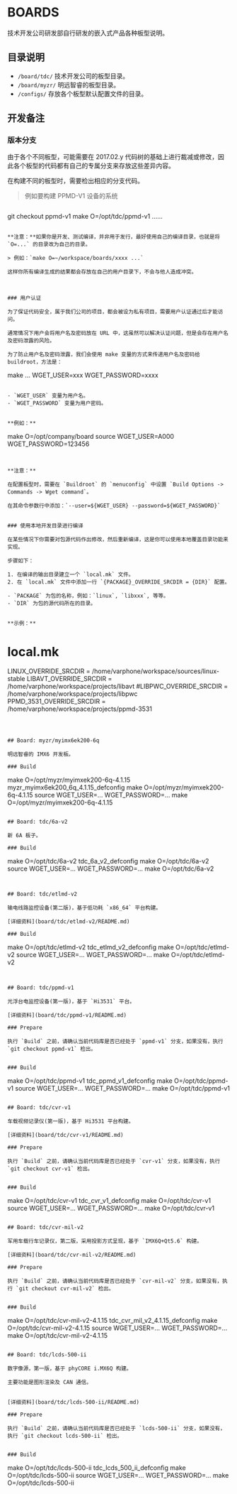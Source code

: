 # BOARDS

技术开发公司研发部自行研发的嵌入式产品各种板型说明。


## 目录说明

- `/board/tdc/` 技术开发公司的板型目录。
- `/board/myzr/` 明远智睿的板型目录。
- `/configs/` 存放各个板型默认配置文件的目录。


## 开发备注

### 版本分支

由于各个不同板型，可能需要在 2017.02.y 代码树的基础上进行裁减或修改，因此各个板型的代码都有自己的专属分支来存放这些差异内容。

在构建不同的板型时，需要检出相应的分支代码。

> 例如要构建 PPMD-V1 设备的系统

> ```
git checkout ppmd-v1
make O=/opt/tdc/ppmd-v1 ......
```

**注意：**如果你是开发、测试编译，并非用于发行，最好使用自己的编译目录，也就是将 `O=...` 的目录改为自己的目录。

> 例如：`make O=~/workspace/boards/xxxx ...`

这样你所有编译生成的结果都会存放在自己的用户目录下，不会与他人造成冲突。



### 用户认证

为了保证代码安全，属于我们公司的项目，都会被设为私有项目，需要用户认证通过后才能访问。

通常情况下用户会将用户名及密码放在 URL 中，这虽然可以解决认证问题，但是会存在用户名及密码泄露的风险。

为了防止用户名及密码泄露，我们会使用 make 变量的方式来传递用户名及密码给 buildroot，方法是：

```
make ... WGET_USER=xxx WGET_PASSWORD=xxxx
```

- `WGET_USER` 变量为用户名。
- `WGET_PASSWORD` 变量为用户密码。


**例如：**

```
make O=/opt/company/board source WGET_USER=A000 WGET_PASSWORD=123456
```


**注意：**

在配置板型时，需要在 `Buildroot` 的 `menuconfig` 中设置 `Build Options -> Commands -> Wget command`。

在其命令参数行中添加：`--user=${WGET_USER} --password=${WGET_PASSWORD}`


### 使用本地开发目录进行编译

在某些情况下你需要对包源代码作出修改，然后重新编译，这是你可以使用本地覆盖目录功能来实现。

步骤如下：

1. 在编译的输出目录建立一个 `local.mk` 文件。
2. 在 `local.mk` 文件中添加一行 `{PACKAGE}_OVERRIDE_SRCDIR = {DIR}` 配置。

- `PACKAGE` 为包的名称，例如：`linux`, `libxxx`, 等等。
- `DIR` 为包的源代码所在的目录。


**示例：**

```
# local.mk

LINUX_OVERRIDE_SRCDIR = /home/varphone/workspace/sources/linux-stable
LIBAVT_OVERRIDE_SRCDIR = /home/varphone/workspace/projects/libavt
#LIBPWC_OVERRIDE_SRCDIR = /home/varphone/workspace/projects/libpwc
PPMD_3531_OVERRIDE_SRCDIR = /home/varphone/workspace/projects/ppmd-3531

```



## Board: myzr/myimx6ek200-6q

明远智睿的 IMX6 开发板。

### Build

```
make O=/opt/myzr/myimxek200-6q-4.1.15 myzr_myimx6ek200_6q_4.1.15_defconfig
make O=/opt/myzr/myimxek200-6q-4.1.15 source WGET_USER=... WGET_PASSWORD=...
make O=/opt/myzr/myimxek200-6q-4.1.15
```

## Board: tdc/6a-v2

新 6A 板子。

### Build

```
make O=/opt/tdc/6a-v2 tdc_6a_v2_defconfig
make O=/opt/tdc/6a-v2 source WGET_USER=... WGET_PASSWORD=...
make O=/opt/tdc/6a-v2
```


## Board: tdc/etlmd-v2

输电线路监控设备(第二版)，基于低功耗 `x86_64` 平台构建。

[详细资料](board/tdc/etlmd-v2/README.md)

### Build

```
make O=/opt/tdc/etlmd-v2 tdc_etlmd_v2_defconfig
make O=/opt/tdc/etlmd-v2 source WGET_USER=... WGET_PASSWORD=...
make O=/opt/tdc/etlmd-v2
```


## Board: tdc/ppmd-v1

光浮台电监控设备(第一版)，基于 `Hi3531` 平台。

[详细资料](board/tdc/ppmd-v1/README.md)

### Prepare

执行 `Build` 之前，请确认当前代码库是否已经处于 `ppmd-v1` 分支，如果没有，执行 `git checkout ppmd-v1` 检出。


### Build

```
make O=/opt/tdc/ppmd-v1 tdc_ppmd_v1_defconfig
make O=/opt/tdc/ppmd-v1 source WGET_USER=... WGET_PASSWORD=...
make O=/opt/tdc/ppmd-v1
```

## Board: tdc/cvr-v1

车载视频记录仪(第一版)，基于 Hi3531 平台构建。

[详细资料](board/tdc/cvr-v1/README.md)

### Prepare

执行 `Build` 之前，请确认当前代码库是否已经处于 `cvr-v1` 分支，如果没有，执行 `git checkout cvr-v1` 检出。


### Build

```
make O=/opt/tdc/cvr-v1 tdc_cvr_v1_defconfig
make O=/opt/tdc/cvr-v1 source WGET_USER=... WGET_PASSWORD=...
make O=/opt/tdc/cvr-v1
```

## Board: tdc/cvr-mil-v2

军用车载行车记录仪，第二版，采用投影方式呈现，基于 `IMX6Q+Qt5.6` 构建。

[详细资料](board/tdc/cvr-mil-v2/README.md)

### Prepare

执行 `Build` 之前，请确认当前代码库是否已经处于 `cvr-mil-v2` 分支，如果没有，执行 `git checkout cvr-mil-v2` 检出。


### Build

```
make O=/opt/tdc/cvr-mil-v2-4.1.15 tdc_cvr_mil_v2_4.1.15_defconfig
make O=/opt/tdc/cvr-mil-v2-4.1.15 source WGET_USER=... WGET_PASSWORD=...
make O=/opt/tdc/cvr-mil-v2-4.1.15
```

## Board: tdc/lcds-500-ii

数字像源，第一版，基于 phyCORE i.MX6Q 构建。

主要功能是图形渲染及 CAN 通信。


[详细资料](board/tdc/lcds-500-ii/README.md)

### Prepare

执行 `Build` 之前，请确认当前代码库是否已经处于 `lcds-500-ii` 分支，如果没有，执行 `git checkout lcds-500-ii` 检出。


### Build

```
make O=/opt/tdc/lcds-500-ii tdc_lcds_500_ii_defconfig
make O=/opt/tdc/lcds-500-ii source WGET_USER=... WGET_PASSWORD=...
make O=/opt/tdc/lcds-500-ii
```

